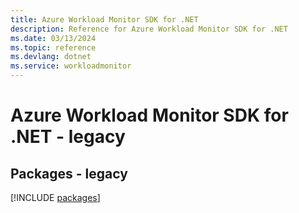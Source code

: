 ```yaml
---
title: Azure Workload Monitor SDK for .NET
description: Reference for Azure Workload Monitor SDK for .NET
ms.date: 03/13/2024
ms.topic: reference
ms.devlang: dotnet
ms.service: workloadmonitor
---
```

# Azure Workload Monitor SDK for .NET - legacy
## Packages - legacy
[!INCLUDE [packages](workload-monitor-index.md)]